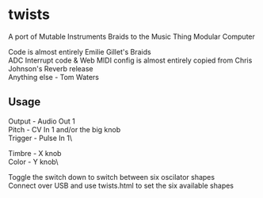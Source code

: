 # twists

A port of Mutable Instruments Braids to the Music Thing Modular Computer

Code is almost entirely Emilie Gillet's Braids\
ADC Interrupt code & Web MIDI config is almost entirely copied from Chris Johnson's Reverb release\
Anything else - Tom Waters

## Usage
Output - Audio Out 1\
Pitch - CV In 1 and/or the big knob\
Trigger - Pulse In 1\

Timbre - X knob\
Color - Y knob\

Toggle the switch down to switch between six oscilator shapes\
Connect over USB and use twists.html to set the six available shapes
